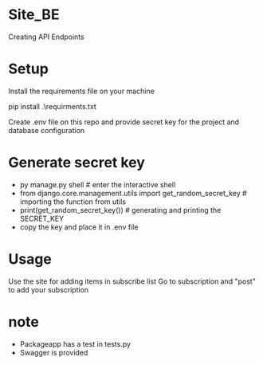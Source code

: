 # Site_BE

Creating API Endpoints

# Setup

Install the requirements file on your machine

pip install .\requirments.txt

Create .env file on this repo and provide secret key for the project and database configuration

# Generate secret key

- py manage.py shell # enter the interactive shell
- from django.core.management.utils import get_random_secret_key # importing the function from utils
- print(get_random_secret_key()) # generating and printing the SECRET_KEY
- copy the key and place it in .env file

# Usage

Use the site for adding items in subscribe list
Go to subscription and "post" to add your subscription

# note

- Packageapp has a test in tests.py
- Swagger is provided
